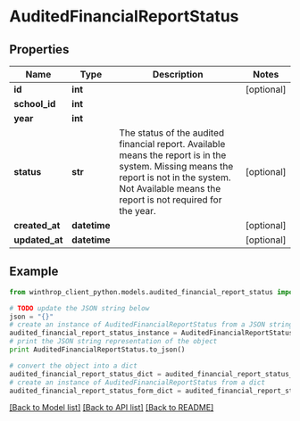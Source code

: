 # AuditedFinancialReportStatus


## Properties
Name | Type | Description | Notes
------------ | ------------- | ------------- | -------------
**id** | **int** |  | [optional] 
**school_id** | **int** |  | 
**year** | **int** |  | 
**status** | **str** | The status of the audited financial report. Available means the report is in the system. Missing means the report is not in the system. Not Available means the report is not required for the year. | [optional] 
**created_at** | **datetime** |  | [optional] 
**updated_at** | **datetime** |  | [optional] 

## Example

```python
from winthrop_client_python.models.audited_financial_report_status import AuditedFinancialReportStatus

# TODO update the JSON string below
json = "{}"
# create an instance of AuditedFinancialReportStatus from a JSON string
audited_financial_report_status_instance = AuditedFinancialReportStatus.from_json(json)
# print the JSON string representation of the object
print AuditedFinancialReportStatus.to_json()

# convert the object into a dict
audited_financial_report_status_dict = audited_financial_report_status_instance.to_dict()
# create an instance of AuditedFinancialReportStatus from a dict
audited_financial_report_status_form_dict = audited_financial_report_status.from_dict(audited_financial_report_status_dict)
```
[[Back to Model list]](../README.md#documentation-for-models) [[Back to API list]](../README.md#documentation-for-api-endpoints) [[Back to README]](../README.md)


